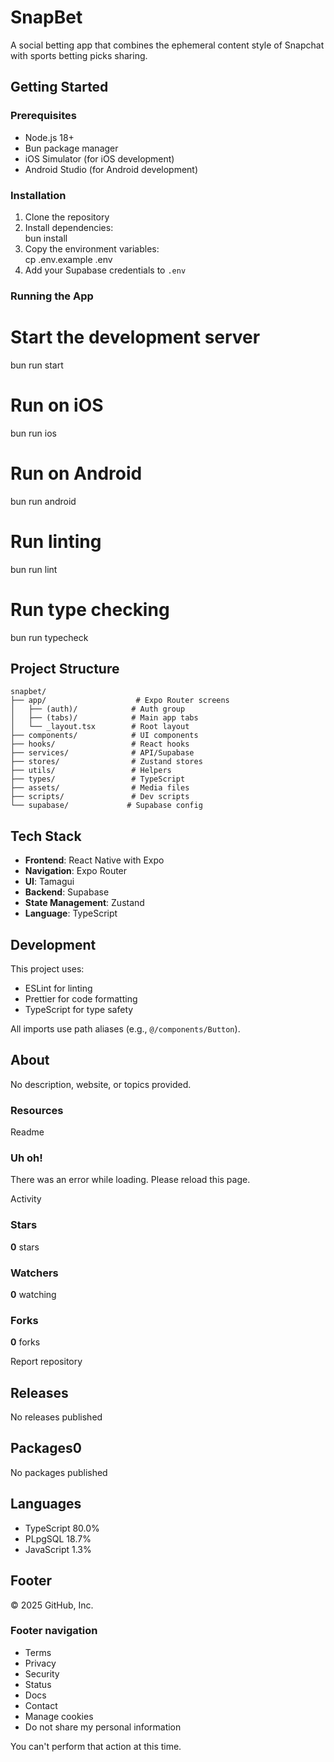 # SnapBet

A social betting app that combines the ephemeral content style of Snapchat with sports betting picks sharing.

## Getting Started

### Prerequisites

* Node.js 18+
* Bun package manager
* iOS Simulator (for iOS development)
* Android Studio (for Android development)

### Installation

1. Clone the repository
2. Install dependencies:  
bun install
3. Copy the environment variables:  
cp .env.example .env
4. Add your Supabase credentials to `.env`

### Running the App

# Start the development server
bun run start

# Run on iOS
bun run ios

# Run on Android
bun run android

# Run linting
bun run lint

# Run type checking
bun run typecheck

## Project Structure

```
snapbet/
├── app/                    # Expo Router screens
│   ├── (auth)/            # Auth group
│   ├── (tabs)/            # Main app tabs
│   └── _layout.tsx        # Root layout
├── components/            # UI components
├── hooks/                 # React hooks
├── services/              # API/Supabase
├── stores/                # Zustand stores
├── utils/                 # Helpers
├── types/                 # TypeScript
├── assets/                # Media files
├── scripts/               # Dev scripts
└── supabase/             # Supabase config

```

## Tech Stack

* **Frontend**: React Native with Expo
* **Navigation**: Expo Router
* **UI**: Tamagui
* **Backend**: Supabase
* **State Management**: Zustand
* **Language**: TypeScript

## Development

This project uses:

* ESLint for linting
* Prettier for code formatting
* TypeScript for type safety

All imports use path aliases (e.g., `@/components/Button`).

## About

 No description, website, or topics provided.

### Resources

 Readme 

###  Uh oh!

There was an error while loading. Please reload this page.

Activity 

### Stars

**0** stars 

### Watchers

**0** watching 

### Forks

**0** forks 

 Report repository 

## Releases

No releases published

## Packages0

 No packages published   

## Languages

* TypeScript 80.0%
* PLpgSQL 18.7%
* JavaScript 1.3%

## Footer

 © 2025 GitHub, Inc. 

### Footer navigation

* Terms
* Privacy
* Security
* Status
* Docs
* Contact
* Manage cookies
* Do not share my personal information

 You can't perform that action at this time. 